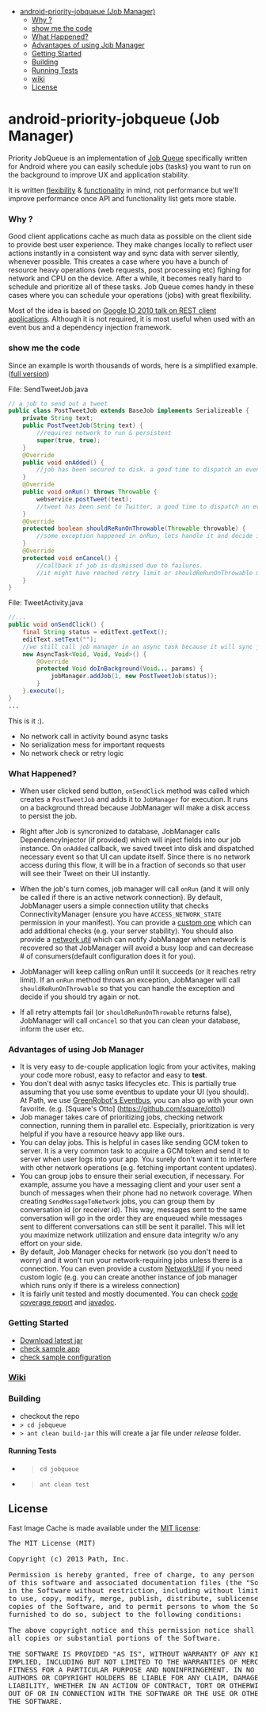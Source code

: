 - [android-priority-jobqueue (Job Manager)](#android-priority-jobqueue-job-manager)
  - [Why ?](#why-)
  - [show me the code](#show-me-the-code)
  - [What Happened?](#what-happened)
  - [Advantages of using Job Manager](#advantages-of-using-job-manager)
  - [Getting Started](#getting-started)
  - [Building](#building)
   - [Running Tests](#running-tests)
  - [wiki][9]
  - [License](#license)

android-priority-jobqueue (Job Manager)
=========================

Priority JobQueue is an implementation of [Job Queue](http://en.wikipedia.org/wiki/Job_queue) specifically written for Android where you can easily schedule jobs (tasks) you want to run on the background to improve UX and application stability.

It is written [flexibility](https://github.com/path/android-priority-jobqueue/wiki/Job-Manager-Configuration) & [functionality](https://github.com/path/android-priority-jobqueue/wiki/Job-Configuration) in mind, not performance but we'll improve performance once API and functionality list gets more stable.

### Why ?
Good client applications cache as much data as possible on the client side to provide best user experience. They make changes locally to reflect user actions instantly in a consistent way and sync data with server silently, whenever possible. 
This creates a case where you have a bunch of resource heavy operations (web requests, post processing etc) fighing for network and CPU on the device. After a while, it becomes really hard to schedule and prioritize all of these tasks. Job Queue comes handy in these cases where you can schedule your operations (jobs) with great flexibility.

Most of the idea is based on [Google IO 2010 talk on REST client applications][8].
Although it is not required, it is most useful when used with an event bus and a dependency injection framework.

### show me the code

Since an example is worth thousands of words, here is a simplified example. ([full version](https://github.com/path/android-priority-jobqueue/wiki/complete-job-example))

File: SendTweetJob.java
``` java
// a job to send out a tweet
public class PostTweetJob extends BaseJob implements Serializeable {
    private String text;
    public PostTweetJob(String text) {
        //requires network to run & persistent
        super(true, true);
    }
    @Override
    public void onAdded() {
        //job has been secured to disk. a good time to dispatch an event for UI
    }
    @Override
    public void onRun() throws Throwable {
        webservice.postTweet(text);
        //tweet has been sent to Twitter, a good time to dispatch an event for UI
    }
    @Override
    protected boolean shouldReRunOnThrowable(Throwable throwable) {
        //some exception happened in onRun, lets handle it and decide if we want to retry
    }
    @Override
    protected void onCancel() {
        //callback if job is dismissed due to failures.
        //it might have reached retry limit or shouldReRunOnThrowable might have returned false
    }
}


```

File: TweetActivity.java
``` java
//...
public void onSendClick() {
    final String status = editText.getText();
    editText.setText("");
    //we still call job manager in an async task because it will sync job to disk.
    new AsyncTask<Void, Void, Void>() {
        @Override
        protected Void doInBackground(Void... params) {
            jobManager.addJob(1, new PostTweetJob(status)); 
        }
    }.execute();
}
...
```


This is it :). 

* No network call in activity bound async tasks
* No serialization mess for important requests
* No network check or retry logic

### What Happened?
* When user clicked send button, `onSendClick` method was called which creates a `PostTweetJob` and adds it to `JobManager` for execution.
It runs on a background thread because JobManager will make a disk access to persist the job.

* Right after Job is syncronized to database, JobManager calls DependencyInjector (if provided) which will inject fields into our job instance. 
On `onAdded` callback, we saved tweet into disk and dispatched necessary event so that UI can update itself. Since there is no network access during this flow, it will be in a fraction of seconds so that user will see their Tweet on their UI instantly.

* When the job's turn comes, job manager will call `onRun` (and it will only be called if there is an active network connection). 
By default, JobManager users a simple connection utility that checks ConnectivityManager (ensure you have `ACCESS_NETWORK_STATE` permission in your manifest). You can provide a [custom one][1] which can
add additional checks (e.g. your server stability). You should also provide a [network util][1] which can notify JobManager when network
is recovered so that JobManager will avoid a busy loop and can decrease # of consumers(default configuration does it for you). 

* JobManager will keep calling onRun until it succeeds (or it reaches retry limit). If an `onRun` method throws an exception,
JobManager will call `shouldReRunOnThrowable` so that you can handle the exception and decide if you should try again or not.

* If all retry attempts fail (or `shouldReRunOnThrowable` returns false), JobManager will call `onCancel` so that you can clean
your database, inform the user etc.

### Advantages of using Job Manager
* It is very easy to de-couple application logic from your activites, making your code more robust, easy to refactor and easy to **test**.
* You don't deal with asnyc tasks lifecycles etc. This is partially true assuming that you use some eventbus to update your UI (you should).
At Path, we use [GreenRobot's Eventbus](github.com/greenrobot/EventBus), you can also go with your own favorite. (e.g. [Square's Otto] (https://github.com/square/otto))
* Job manager takes care of prioritizing jobs, checking network connection, running them in parallel etc. Especially, prioritization is very helpful if you have a resource heavy app like ours.
* You can delay jobs. This is helpful in cases like sending GCM token to server. It is a very common task to acquire a GCM token and send it to server when user logs into your app. You surely don't want it to interfere with other network operations (e.g. fetching important content updates).
* You can group jobs to ensure their serial execution, if necessary. For example, assume you have a messaging client and your user sent a bunch of messages when their phone had no network coverage. When creating `SendMessageToNetwork` jobs, you can group them by conversation id (or receiver id). This way, messages sent to the same conversation will go in the order they are enqueued while messages sent to different conversations can still be sent it parallel. This will let you maximize network utilization and ensure data integrity w/o any effort on your side.
* By default, Job Manager checks for network (so you don't need to worry) and it won't run your network-requiring jobs unless there is a connection. You can even provide a custom [NetworkUtil][1] if you need custom logic (e.g. you can create another instance of job manager which runs only if there is a wireless connection)
* It is fairly unit tested and mostly documented. You can check [code coverage report][3] and [javadoc][4].


### Getting Started
* [Download latest jar][5]
* [check sample app][6]
* [check sample configuration][7]


### [Wiki][9]

### Building
* checkout the repo
* `> cd jobqueue`
* `> ant clean build-jar`
this will create a jar file under _release_ folder.

#### Running Tests
* > `cd jobqueue`
* > `ant clean test`


## License

Fast Image Cache is made available under the [MIT license](http://opensource.org/licenses/MIT):

<pre>
The MIT License (MIT)

Copyright (c) 2013 Path, Inc.

Permission is hereby granted, free of charge, to any person obtaining a copy
of this software and associated documentation files (the "Software"), to deal
in the Software without restriction, including without limitation the rights
to use, copy, modify, merge, publish, distribute, sublicense, and/or sell
copies of the Software, and to permit persons to whom the Software is
furnished to do so, subject to the following conditions:

The above copyright notice and this permission notice shall be included in
all copies or substantial portions of the Software.

THE SOFTWARE IS PROVIDED "AS IS", WITHOUT WARRANTY OF ANY KIND, EXPRESS OR
IMPLIED, INCLUDING BUT NOT LIMITED TO THE WARRANTIES OF MERCHANTABILITY,
FITNESS FOR A PARTICULAR PURPOSE AND NONINFRINGEMENT. IN NO EVENT SHALL THE
AUTHORS OR COPYRIGHT HOLDERS BE LIABLE FOR ANY CLAIM, DAMAGES OR OTHER
LIABILITY, WHETHER IN AN ACTION OF CONTRACT, TORT OR OTHERWISE, ARISING FROM,
OUT OF OR IN CONNECTION WITH THE SOFTWARE OR THE USE OR OTHER DEALINGS IN
THE SOFTWARE.
</pre>


[1]: https://github.com/path/android-priority-jobqueue/blob/master/jobqueue/src/com/path/android/jobqueue/network/NetworkUtil.java
[2]: https://github.com/path/android-priority-jobqueue/blob/master/jobqueue/src/com/path/android/jobqueue/network/NetworkEventProvider.java
[3]: http://path.github.io/android-priority-jobqueue/coverage-report/index.html
[4]: http://path.github.io/android-priority-jobqueue/javadoc/index.html
[5]: https://github.com/path/android-priority-jobqueue/releases
[6]: https://github.com/path/android-priority-jobqueue/tree/master/examples
[7]: https://github.com/path/android-priority-jobqueue/blob/master/examples/twitter/TwitterClient/src/com/path/android/jobqueue/examples/twitter/TwitterApplication.java#L26
[8]: http://www.youtube.com/watch?v=xHXn3Kg2IQE
[9]: https://github.com/path/android-priority-jobqueue/wiki
